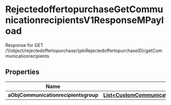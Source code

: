 

# RejectedoffertopurchaseGetCommunicationrecipientsV1ResponseMPayload

Response for GET /1/object/rejectedoffertopurchase/{pkiRejectedoffertopurchaseID}/getCommunicationrecipients

## Properties

| Name | Type | Description | Notes |
|------------ | ------------- | ------------- | -------------|
|**aObjCommunicationrecipientsgroup** | [**List&lt;CustomCommunicationrecipientsgroupResponse&gt;**](CustomCommunicationrecipientsgroupResponse.md) |  |  |



